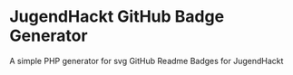 # JugendHackt GitHub Badge Generator
 A simple PHP generator for svg GitHub Readme Badges for JugendHackt
